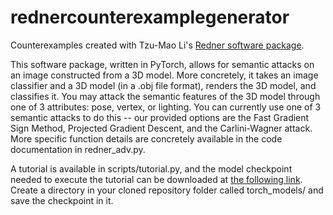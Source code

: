 # rednercounterexamplegenerator
Counterexamples created with Tzu-Mao Li's [Redner software package](https://github.com/BachiLi/redner).

This software package, written in PyTorch, allows for semantic attacks on an image constructed from a 3D model. More concretely, it takes an image classifier and a 3D model (in a .obj file format), renders the 3D model, and classifies it. You may attack the semantic features of the 3D model through one of 3 attributes: pose, vertex, or lighting. You can currently  use one of 3 semantic attacks to do this -- our provided options are the Fast Gradient Sign Method, Projected Gradient Descent, and the Carlini-Wagner attack. More specific function details are concretely available in the code documentation in redner_adv.py.

A tutorial is available in scripts/tutorial.py, and the model checkpoint needed to execute the tutorial can be downloaded at [the following link](https://drive.google.com/file/d/1Mjpj6MrkhnN_TXEguAdxB4IE5lyRDnL5/view). Create a directory in your cloned repository folder called torch_models/ and save the checkpoint in it.


